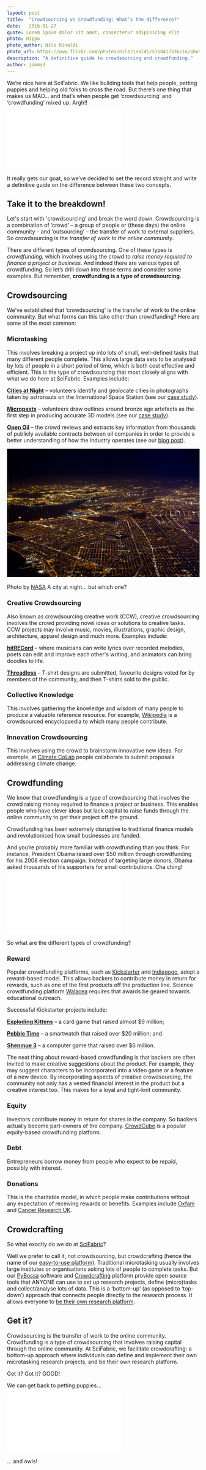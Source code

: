 ```yaml
---
layout: post
title:  "Crowdsourcing vs Crowdfunding: What’s the difference?"
date:   2016-01-27 
quote: Lorem ipsum dolor sit amet, consectetur adipisicing elit
photo: Hippo 
photo_author: Nils Rinaldi
photo_url: https://www.flickr.com/photos/nilsrinaldi/5158417336/in/photolist-8RQeKW-oA3fvn-7SzhUB-pJKvSt-pvjgYp-BfGrBb-jRQQNa-kNUtzR-cs3KtE-ea7oqa-4UFehR-bvEySt-9UZwUm-Cckuoa-o2N1kG-zf6mxN-4vCQYY-4ivCVG-oizpf7-s6oCP-8zmib1-6CGxgo-g2Jpns-nrxNFJ-xAX6J5-rdumpt-AyYNYh-4Zw2eY-ceMb-dz7Fq8-33AMcN-fiRUKK-5xqvC9-9NqsTq-qFK1Lq-7QzWQc-e9rWjm-7QDhxq-dzda7N-6bmRTg-bjT3jY-7ERG57-7ERrg7-2PFxQQ-8vVf1y-88BbC2-6cA8VC-wq7Vw-j3giA-GAfdi
description: "A definitive guide to crowdsourcing and crowdfunding."
author: jimmyd
---
```


We’re nice here at SciFabric. We like building tools that help people, petting puppies and helping old folks to cross the road. But there’s one thing that makes us MAD… and that’s when people get ‘crowdsourcing’ and ‘crowdfunding’ mixed up. Argh!!

<div class="embed-responsive embed-responsive-4by3">
  <iframe class="embed-responsive-item" src="//giphy.com/embed/R54jhpzpARmVy" frameBorder="0" class="giphy-embed" allowFullScreen></iframe><p><a href="http://giphy.com/gifs/shake-fist-angry-girl-shakes-R54jhpzpARmVy"></a></p>
  </div>

It really gets our goat, so we’ve decided to set the record straight and write a definitive guide on the difference between these two concepts.

## Take it to the breakdown!

Let's start with 'crowdsourcing’ and break the word down. Crowdsourcing is a combination of ‘crowd’ – a group of people or (these days) the online community – and ‘outsourcing’ – the transfer of work to external suppliers. So crowdsourcing is the *transfer of work to the online community*.

There are different types of crowdsourcing. One of these types is *crowdfunding*, which involves using the crowd to *raise money required to finance a project or business*. And indeed there are various types of crowdfunding. So let’s drill down into these terms and consider some examples. But remember, **crowdfunding is a type of crowdsourcing**.

## Crowdsourcing

We’ve established that ‘crowdsourcing’  is the transfer of work to the online community. But what forms can this take other than crowdfunding? Here are some of the most common:

### Microtasking

This involves breaking a project up into lots of small, well-defined tasks that many different people complete. This allows large data sets to be analysed by lots of people in a short period of time, which is both cost effective and efficient. This is the type of crowdsourcing that most closely aligns with what we do here at SciFabric. Examples include:

**[Cities at Night](/crowdcrafting)** – volunteers identify and geolocate cities in photographs taken by astronauts on the International Space Station (see our [case study](http://scifabric.com/success-stories/citiesatnight/)).

**[Micropasts](http://micropasts.org/)** – volunteers draw outlines around bronze age artefacts as the first step in producing accurate 3D models (see our [case study](http://scifabric.com/success-stories/micropasts/)).

**[Open Oil](/crowdcrafting)** – the crowd reviews and extracts key information from thousands of publicly available contracts between oil companies in order to provide a better understanding of how the industry operates (see our [blog post](http://scifabric.com/blog/2015/09/08/Open-Oil.html)).

![alttext](/assets/img/blog/city.jpg "A City at Night")
<p class="post-caption">Photo by <a href="https://www.nasa.gov/centers/johnson/home/">NASA</a> A city at night... but which one?</p>


### Creative Crowdsourcing 

Also known as crowdsourcing creative work (CCW), creative crowdsourcing involves the crowd providing novel ideas or solutions to creative tasks. CCW projects may involve music, movies, illustrations, graphic design, architecture, apparel design and much more. Examples include:

**[hitRECord](https://www.hitrecord.org/)** – where musicians can write lyrics over recorded melodies, poets can edit and improve each other's writing, and animators can bring doodles to life.

**[Threadless](https://www.threadless.com/)** – T-shirt designs are submitted, favourite designs voted for by members of the community, and then T-shirts sold to the public.

### Collective Knowledge 

This involves gathering the knowledge and wisdom of many people to produce a valuable reference resource. For example, [Wikipedia](https://en.wikipedia.org/wiki/Main_Page) is a crowdsourced encyclopaedia to which many people contribute.

### Innovation Crowdsourcing

This involves using the crowd to brainstorm innovative new ideas. For example, at [Climate CoLab](http://climatecolab.org/) people collaborate to submit proposals addressing climate change.

## Crowdfunding

We know that crowdfunding is a type of crowdsourcing that involves the crowd raising money required to finance a project or business. This enables people who have clever ideas but lack capital to raise funds through the online community to get their project off the ground. 

Crowdfunding has been extremely disruptive to traditional finance models and revolutionised how small businesses are funded.  

And you’re probably more familiar with crowdfunding than you think. For instance, President Obama raised over $50 million through crowdfunding for his 2008 election campaign. Instead of targeting large donors, Obama asked thousands of his supporters for small contributions. Cha ching!

<div class="embed-responsive embed-responsive-4by3">
  <iframe class="embed-responsive-item" src="//giphy.com/embed/dpYkMt1b9BNmw" frameBorder="0" class="giphy-embed" allowFullScreen></iframe><p><a href="http://giphy.com/gifs/obama-barack-happy-dance-dpYkMt1b9BNmw"></a></p>
  </div>

So what are the different types of crowdfunding?

### Reward

Popular crowdfunding platforms, such as [Kickstarter](https://www.kickstarter.com/) and [Indiegogo](https://www.indiegogo.com/), adopt a reward-based model. This allows backers to contribute money in return for rewards, such as one of the first products off the production line. Science crowdfunding platform [Walacea](https://walacea.com/) requires that awards be geared towards educational outreach. 

Successful Kickstarter projects include: 

**[Exploding Kittens](https://www.kickstarter.com/projects/elanlee/exploding-kittens)** – a card game that raised almost $9 million;

**[Pebble Time](https://www.kickstarter.com/projects/597507018/pebble-time-awesome-smartwatch-no-compromises)** – a smartwatch that raised over $20 million; and

**[Shenmue 3](https://www.kickstarter.com/projects/ysnet/shenmue-3)** – a computer game that raised over $6 million.

The neat thing about reward-based crowdfunding is that backers are often invited to make creative suggestions about the product. For example, they may suggest characters to be incorporated into a video game or a feature of a new device. By incorporating aspects of creative crowdsourcing, the community not only has a vested financial interest in the product but a creative interest too. This makes for a loyal and tight-knit community.

### Equity

Investors contribute money in return for shares in the company. So backers actually become part-owners of the company. [CrowdCube](https://www.crowdcube.com/) is a popular equity-based crowdfunding platform.

### Debt

Entrepreneurs borrow money from people who expect to be repaid, possibly with interest. 

### Donations

This is the charitable model, in which people make contributions without any expectation of receiving rewards or benefits. Examples include [Oxfam](http://www.oxfam.org.uk/) and [Cancer Research UK](http://www.cancerresearchuk.org/).

## Crowdcrafting

So what exactly do we do at [SciFabric](http://scifabric.com/)? 

Well we prefer to call it, not crowdsourcing, but crowdcrafting (hence the name of our [easy-to-use platform](/crowdcrafting)). Traditional microtasking usually involves large institutes or organisations asking lots of people to complete tasks. But our [PyBossa](http://pybossa.com/) software and [Crowdcrafting](/crowdcrafting) platform provide open source tools that ANYONE can use to set up research projects, define (micro)tasks and collect/analyse lots of data. This is a ‘bottom-up’ (as opposed to ‘top-down’) approach that connects people directly to the research process. It allows everyone to [be their own research platform](http://scifabric.com/).

## Get it?

Crowdsourcing is the transfer of work to the online community. Crowdfunding is a type of crowdsourcing that involves raising capital through the online community. At SciFabric, we facilitate crowdcrafting: a bottom-up approach where individuals can define and implement their own microtasking research projects, and be their own research platform.

Get it? Got it? GOOD! 

We can get back to petting puppies…

<div class="embed-responsive embed-responsive-4by3">
  <iframe class="embed-responsive-item" src="//giphy.com/embed/fpimaNarpyW88" frameBorder="0" class="giphy-embed" allowFullScreen></iframe><p><a href="http://giphy.com/gifs/show-what-videos-fpimaNarpyW88"></a></p>
  </div>

... and owls!
